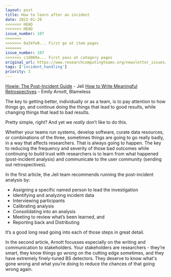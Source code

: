 ```yaml
---
layout: post
title: How to learn after an incident
date: 2022-01-29
<<<<<<< HEAD
<<<<<<< HEAD
issue_number: 107
=======
>>>>>>> 0a34fe0... First go at item pages
=======
issue_number: 107
>>>>>>> c1d069a... First pass at category pages
original_url: https://www.researchcomputingteams.org/newsletter_issues/0107
tags: ['incident_handling']
priority: 3
---
```


<!-- markdownlint-disable MD033 -->
<!-- markdownlint-disable MD041 -->
<!-- markdownlint-disable MD049 -->

[Howie: The Post-Incident Guide](https://www.jeli.io/howie-the-post-incident-guide/) - Jeli
[How to Write Meaningful Retrospectives](https://www.blameless.com/incident-response/how-to-write-meaningful-retrospectives) - Emily Arnott, Blameless

The key to getting better, individually or as a team, is to pay attention to how things go, and continue doing the things that lead to good results, while changing things that lead to bad results.

Pretty simple, right?  And yet we *really* don’t like to do this.

Whether your teams run systems, develop software, curate data resources, or combinations of the three, sometimes things are going to go really badly, in a way that affects researchers.  That is always going to happen.  The key to reducing the frequency and severity of those bad outcomes while continuing to build trust with researchers is to learn from what happened (post-incident analysis) and communicate to the user community (sending out retrospectives).

In the first article, the Jeli team recommends running the post-incident analysis by:

- Assigning a specific named person to lead the investigation
- Identifying and analyzing incident data
- Interviewing participants
- Calibrating analysis
- Consolidating into an analysis
- Meeting to review what’s been learned, and
- Reporting back and Distributing

It’s a good long read going into each of those steps in great detail.

In the second article, Arnott focusses especially on the writing and communication to stakeholders.  Your stakeholders are researchers - they’re smart, they know things go wrong on the cutting edge sometimes, and they have extremely finely-tuned BS detectors.  They deserve to know what's gone wrong and what you’re doing to reduce the chances of that going wrong again.
